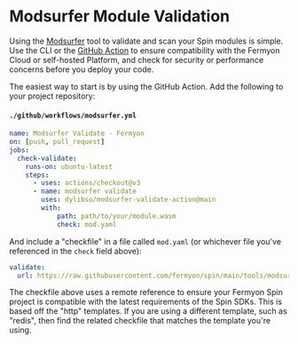 # Modsurfer Module Validation

Using the [Modsurfer](https://github.com/dylibso/modsurfer) tool to validate and scan your Spin
modules is simple. Use the CLI or the [GitHub Action](https://github.com/modsurfer-validate-action) 
to ensure compatibility with the Fermyon Cloud or self-hosted Platform, and check for security or
performance concerns before you deploy your code.

The easiest way to start is by using the GitHub Action. Add the following to your project repository:

#### `./github/workflows/modsurfer.yml`

```yaml
name: Modsurfer Validate - Fermyon
on: [push, pull_request]
jobs:
  check-validate:
    runs-on: ubuntu-latest
    steps:
      - uses: actions/checkout@v3
      - name: modsurfer validate
        uses: dylibso/modsurfer-validate-action@main
        with:
            path: path/to/your/module.wasm
            check: mod.yaml
```

And include a "checkfile" in a file called `mod.yaml` (or whichever file you've referenced in the `check` field above):

```yaml
validate:
  url: https://raw.githubusercontent.com/fermyon/spin/main/tools/modsurfer/http/mod.yaml
```

The checkfile above uses a remote reference to ensure your Fermyon Spin project is compatible with 
the latest requirements of the Spin SDKs. This is based off the "http" templates. If you are using
a different template, such as "redis", then find the related checkfile that matches the template 
you're using. 